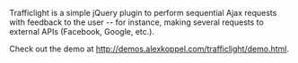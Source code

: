 Trafficlight is a simple jQuery plugin to perform sequential Ajax requests with feedback to the user -- for instance, making several requests to external APIs (Facebook, Google, etc.).

Check out the demo at <a href="http://demos.alexkoppel.com/trafficlight/demo.html">http://demos.alexkoppel.com/trafficlight/demo.html</a>.